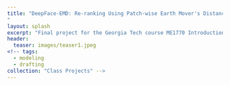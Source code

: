 ```yaml
---
title: "DeepFace-EMD: Re-ranking Using Patch-wise Earth Mover's Distance Improves Out-Of-Distribution Face Identification
"
layout: splash
excerpt: "Final project for the Georgia Tech course ME1770 Introduction to Engineering Graphics"
header:
  teaser: images/teaser1.jpeg
<!-- tags: 
  - modeling
  - drafting
collection: "Class Projects" -->
---
```

